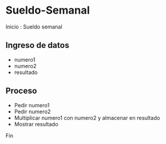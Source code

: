 # Sueldo-Semanal
Inicio : Sueldo semanal

## Ingreso de datos
- numero1
- numero2
- resultado

## Proceso
- Pedir numero1
- Pedir numero2
- Multiplicar numero1 con numero2 y almacenar en resultado
- Mostrar resultado

Fin